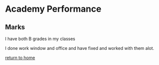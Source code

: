 # Academy Performance

## Marks

I have both B grades in my classes 

I done work window and office and have fixed and worked with them alot.

[return to home](./README.md)
